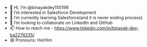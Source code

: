 - 👋 Hi, I’m @binayakdey150198
- 👀 I’m interested in Salesforce Development
- 🌱 I’m currently learning Salesforce(and it is never ending process)
- 💞️ I’m looking to collaborate on LinkedIn and GitHub
- 📫 How to reach me - https://www.linkedin.com/in/binayak-dey-ba2278235/
- 😄 Pronouns: He/Him

<!---
binayakdey150198/binayakdey150198 is a ✨ special ✨ repository because its `README.md` (this file) appears on your GitHub profile.
You can click the Preview link to take a look at your changes.
--->
